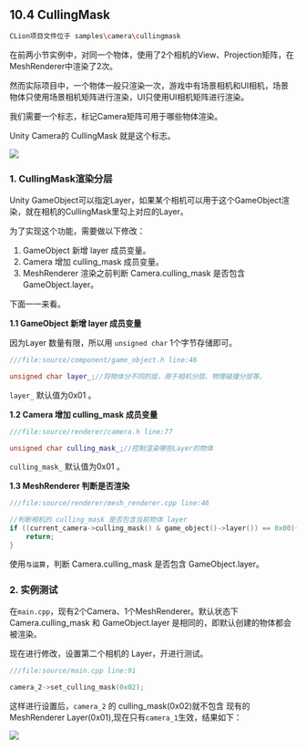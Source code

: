 ## 10.4 CullingMask

```bash
CLion项目文件位于 samples\camera\cullingmask
```

在前两小节实例中，对同一个物体，使用了2个相机的View、Projection矩阵，在MeshRenderer中渲染了2次。

然而实际项目中，一个物体一般只渲染一次，游戏中有场景相机和UI相机，场景物体只使用场景相机矩阵进行渲染，UI只使用UI相机矩阵进行渲染。

我们需要一个标志，标记Camera矩阵可用于哪些物体渲染。

Unity Camera的 CullingMask 就是这个标志。

![](../../imgs/camera/cullingmask/unity_camera_cullingmask.jpg)

### 1. CullingMask渲染分层

Unity GameObject可以指定Layer，如果某个相机可以用于这个GameObject渲染，就在相机的CullingMask里勾上对应的Layer。

为了实现这个功能，需要做以下修改：

1. GameObject 新增 layer 成员变量。
2. Camera 增加 culling_mask 成员变量。
3. MeshRenderer 渲染之前判断 Camera.culling_mask 是否包含 GameObject.layer。

下面一一来看。

<b>1.1 GameObject 新增 layer 成员变量</b>

因为Layer 数量有限，所以用 `unsigned char` 1个字节存储即可。

```c++
///file:source/component/game_object.h line:46

unsigned char layer_;//将物体分不同的层，用于相机分层、物理碰撞分层等。
```

`layer_` 默认值为0x01 。

<b>1.2 Camera 增加 culling_mask 成员变量</b>

```c++
///file:source/renderer/camera.h line:77

unsigned char culling_mask_;//控制渲染哪些Layer的物体
```

`culling_mask_` 默认值为0x01 。

<b>1.3 MeshRenderer 判断是否渲染</b>

```c++
///file:source/renderer/mesh_renderer.cpp line:46

//判断相机的 culling_mask 是否包含当前物体 layer
if ((current_camera->culling_mask() & game_object()->layer()) == 0x00){
    return;
}
```

使用`与运算`，判断 Camera.culling_mask 是否包含 GameObject.layer。

### 2. 实例测试

在`main.cpp`，现有2个Camera、1个MeshRenderer。默认状态下Camera.culling_mask 和 GameObject.layer 是相同的，即默认创建的物体都会被渲染。

现在进行修改，设置第二个相机的 Layer，开进行测试。

```c++
///file:source/main.cpp line:91

camera_2->set_culling_mask(0x02);
```

这样进行设置后，`camera_2` 的 culling_mask(0x02)就不包含 现有的MeshRenderer Layer(0x01),现在只有`camera_1`生效，结果如下：

![](../../imgs/camera/cullingmask/only_camera1_renderer.gif)